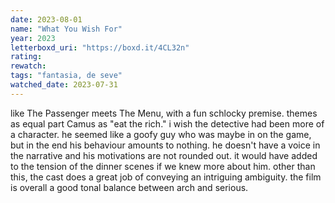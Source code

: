 ```yaml
---
date: 2023-08-01
name: "What You Wish For"
year: 2023
letterboxd_uri: "https://boxd.it/4CL32n"
rating: 
rewatch: 
tags: "fantasia, de seve"
watched_date: 2023-07-31
---
```


like The Passenger meets The Menu, with a fun schlocky premise. themes as equal part Camus as "eat the rich." i wish the detective had been more of a character. he seemed like a goofy guy who was maybe in on the game, but in the end his behaviour amounts to nothing. he doesn't have a voice in the narrative and his motivations are not rounded out. it would have added to the tension of the dinner scenes if we knew more about him. other than this, the cast does a great job of conveying an intriguing ambiguity. the film is overall a good tonal balance between arch and serious.
